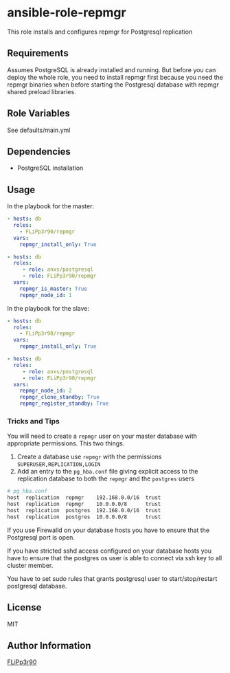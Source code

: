 ansible-role-repmgr
======

This role installs and configures repmgr for Postgresql replication

Requirements
------------

Assumes PostgreSQL is already installed and running.
But before you can deploy the whole role, you need to install repmgr first because you need the repmgr binaries when before starting the Postgresql database with repmgr shared preload libraries.

Role Variables
--------------

See defaults/main.yml

Dependencies
------------
* PostgreSQL installation

Usage
-----

In the playbook for the master:

```yaml
- hosts: db
  roles:
    - FLiPp3r90/repmgr
  vars:
    repmgr_install_only: True

- hosts: db
  roles:
     - role: anxs/postgresql
     - role: FLiPp3r90/repmgr
  vars:
    repmgr_is_master: True
    repmgr_node_id: 1
```

In the playbook for the slave:

```yaml
- hosts: db
  roles:
    - FLiPp3r90/repmgr
  vars:
    repmgr_install_only: True

- hosts: db
  roles:
     - role: anxs/postgresql
     - role: FLiPp3r90/repmgr
  vars:
    repmgr_node_id: 2
    repmgr_clone_standby: True
    repmgr_register_standby: True
```


### Tricks and Tips

You will need to create a `repmgr` user on your master database with
appropriate permissions.  This two things.

1. Create a database use `repmgr` with the permissions
   `SUPERUSER,REPLICATION,LOGIN`
2. Add an entry to the `pg_hba.conf` file giving explicit access to the
   replication database to both the `repmgr` and the `postgres` users

  ```bash
  # pg_hba.conf
  host  replication  repmgr    192.168.0.0/16  trust
  host  replication  repmgr    10.0.0.0/8      trust
  host  replication  postgres  192.168.0.0/16  trust
  host  replication  postgres  10.0.0.0/8      trust

  ```

If you use Firewalld on your database hosts you have to ensure that the Postgresql port is open.

If you have stricted sshd access configured on your database hosts you have to ensure that the postgres os user is able to connect via ssh key to all cluster member.

You have to set sudo rules that grants postgresql user to start/stop/restart postgresql database. 


License
-------

MIT

Author Information
------------------

[FLiPp3r90](https://github.com/FLiPp3r90)
